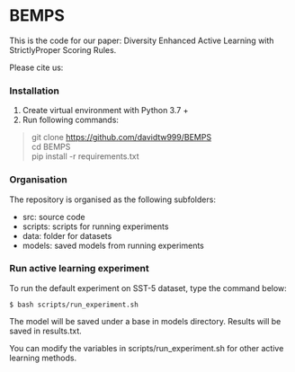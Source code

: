 # BEMPS

This is the code for our paper: Diversity Enhanced Active Learning with StrictlyProper Scoring Rules.


Please cite us:




### Installation
1. Create virtual environment with Python 3.7 +
2. Run following commands:

>git clone https://github.com/davidtw999/BEMPS \
>cd BEMPS \
>pip install -r requirements.txt


### Organisation

The repository is organised as the following subfolders:
+ src: source code 
+ scripts: scripts for running experiments 
+ data: folder for datasets 
+ models: saved models from running experiments

### Run active learning experiment

To run the default experiment on SST-5 dataset, type the command below:

`$ bash scripts/run_experiment.sh`

The model will be saved under a base in models directory.
Results will be saved in results.txt.

You can modify the variables in scripts/run_experiment.sh for other active learning methods.
